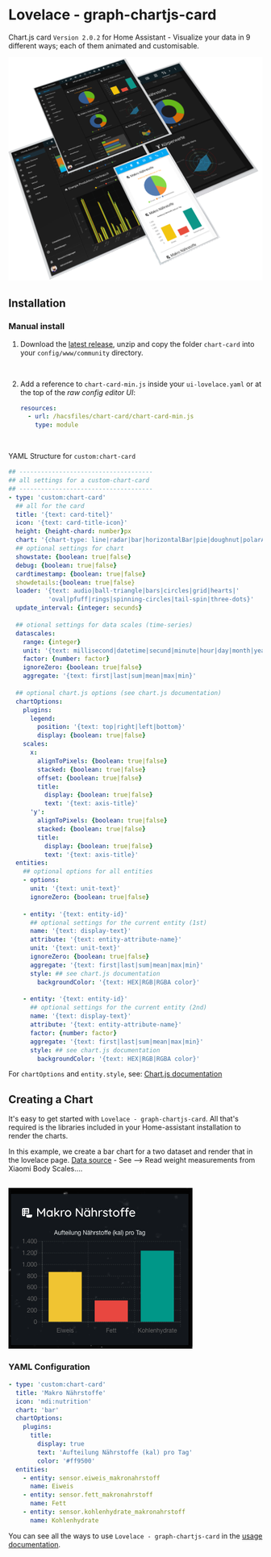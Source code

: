 # Lovelace - graph-chartjs-card

Chart.js card `Version 2.0.2` for Home Assistant -  Visualize your data in 9 different ways; each of them animated and customisable.

![charts2.png](img/charts/charts.png)



## Installation



### Manual install

1. Download the [latest release](https://github.com/zibous/lovelace-graph-chart-card/releases), unzip and copy the folder `chart-card` into your `config/www/community` directory.
  <br>

2. Add a reference to `chart-card-min.js` inside your `ui-lovelace.yaml` or at the top of the *raw config editor UI*:

    ```yaml
    resources:
      - url: /hacsfiles/chart-card/chart-card-min.js
        type: module
    ```
<br>

YAML Structure for `custom:chart-card`

```yaml
## -------------------------------------
## all settings for a custom-chart-card
## -------------------------------------
- type: 'custom:chart-card'
  ## all for the card
  title: '{text: card-titel}'
  icon: '{text: card-title-icon}'
  height: {height-chard: number}px
  chart: '{chart-type: line|radar|bar|horizontalBar|pie|doughnut|polarArea|bubble|scatter}'
  ## optional settings for chart
  showstate: {boolean: true|false}
  debug: {boolean: true|false}
  cardtimestamp: {boolean: true|false}
  showdetails:{boolean: true|false}
  loader: '{text: audio|ball-triangle|bars|circles|grid|hearts|'
           'oval|pfuff|rings|spinning-circles|tail-spin|three-dots}'
  update_interval: {integer: secunds}     
  
  ## otional settings for data scales (time-series)
  datascales:
    range: {integer}
    unit: '{text: millisecond|datetime|secund|minute|hour|day|month|year}'
    factor: {number: factor}
    ignoreZero: {boolean: true|false}
    aggregate: '{text: first|last|sum|mean|max|min}'
    
  ## optional chart.js options (see chart.js documentation) 
  chartOptions:
    plugins:
      legend:
        position: '{text: top|right|left|bottom}'
        display: {boolean: true|false}
    scales:
      x:
        alignToPixels: {boolean: true|false}
        stacked: {boolean: true|false}
        offset: {boolean: true|false}
        title:
          display: {boolean: true|false}
          text: '{text: axis-title}'
      'y':
        alignToPixels: {boolean: true|false}
        stacked: {boolean: true|false}
        title:
          display: {boolean: true|false}
          text: '{text: axis-title}'
  entities:
    ## optional options for all entities
    - options:
      unit: '{text: unit-text}'
      ignoreZero: {boolean: true|false} 
      
    - entity: '{text: entity-id}'
      ## optional settings for the current entity (1st)
      name: '{text: display-text}'
      attribute: '{text: entity-attribute-name}'
      unit: '{text: unit-text}'
      ignoreZero: {boolean: true|false}
      aggregate: '{text: first|last|sum|mean|max|min}'
      style: ## see chart.js documentation
        backgroundColor: '{text: HEX|RGB|RGBA color}'
        
    - entity: '{text: entity-id}'
      ## optional settings for the current entity (2nd)
      name: '{text: display-text}'
      attribute: '{text: entity-attribute-name}'
      factor: {number: factor}
      aggregate: '{text: first|last|sum|mean|max|min}'
      style: ## see chart.js documentation
        backgroundColor: '{text: HEX|RGB|RGBA color}'

```



For `chartOptions` and `entity.style`,   see: [Chart.js documentation](https://www.chartjs.org/docs/latest/)



## Creating a Chart

It's easy to get started with `Lovelace - graph-chartjs-card`. All that's required is the libraries included in your Home-assistant installation to render the charts.

In this example, we create a bar chart for a two dataset and render that in the lovelace page. [Data source](https://github.com/zibous/ha-miscale2) - See --> Read weight measurements from Xiaomi Body Scales....


## 

![charts2.png](img/charts/simple_bar.png)


### YAML Configuration

```yaml
- type: 'custom:chart-card'
  title: 'Makro Nährstoffe'
  icon: 'mdi:nutrition'
  chart: 'bar'
  chartOptions:
    plugins:
      title:
        display: true
        text: 'Aufteilung Nährstoffe (kal) pro Tag'
        color: '#ff9500'
  entities:
    - entity: sensor.eiweis_makronahrstoff
      name: Eiweis
    - entity: sensor.fett_makronahrstoff
      name: Fett
    - entity: sensor.kohlenhydrate_makronahrstoff
      name: Kohlenhydrate
```

You can see all the ways to use `Lovelace - graph-chartjs-card` in the [usage documentation](./getting-started/index.md).
